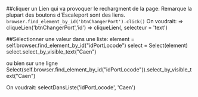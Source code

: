 ##cliquer un Lien qui va provoquer le rechargment de la page:
Remarque la plupart des boutons d'Escaleport sont des liens.
```browser.find_element_by_id('btnChangerPort').click()```
On voudrait:
=> cliqueLien('btnChangerPort','id')
=> cliqueLien(<string>, selecteur = 'text')


##Sélectionner une valeur dans une liste:
element = self.browser.find_element_by_id("idPortLocode")
select = Select(element)
select.select_by_visible_text("Caen")

ou bien sur une ligne
Select(self.browser.find_element_by_id("idPortLocode")).select_by_visible_text("Caen")

On voudrait:
selectDansListe('idPortLocode', 'Caen')
		